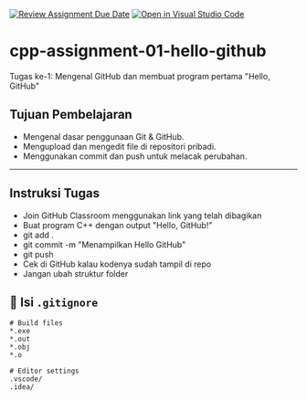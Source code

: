[![Review Assignment Due Date](https://classroom.github.com/assets/deadline-readme-button-22041afd0340ce965d47ae6ef1cefeee28c7c493a6346c4f15d667ab976d596c.svg)](https://classroom.github.com/a/tgqJTK7o)
[![Open in Visual Studio Code](https://classroom.github.com/assets/open-in-vscode-2e0aaae1b6195c2367325f4f02e2d04e9abb55f0b24a779b69b11b9e10269abc.svg)](https://classroom.github.com/online_ide?assignment_repo_id=21308994&assignment_repo_type=AssignmentRepo)
# cpp-assignment-01-hello-github
Tugas ke-1: Mengenal GitHub dan membuat program pertama "Hello, GitHub"

## Tujuan Pembelajaran
- Mengenal dasar penggunaan Git & GitHub.
- Mengupload dan mengedit file di repositori pribadi.
- Menggunakan commit dan push untuk melacak perubahan.

---

## Instruksi Tugas
- Join GitHub Classroom menggunakan link yang telah dibagikan
- Buat program C++ dengan output "Hello, GitHub!"
- git add .
- git commit -m "Menampilkan Hello GitHub"
- git push
- Cek di GitHub kalau kodenya sudah tampil di repo
- Jangan ubah struktur folder


## 🧰 **Isi `.gitignore`**

```gitignore
# Build files
*.exe
*.out
*.obj
*.o

# Editor settings
.vscode/
.idea/

